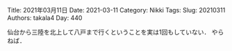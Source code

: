 ﻿Title: 2021年03月11日
Date: 2021-03-11
Category: Nikki
Tags: 
Slug: 20210311
Authors: takala4
Day: 440




仙台から三陸を北上して八戸まで行くということを実は1回もしていない．
やらねば．


